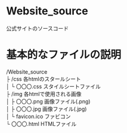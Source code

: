 # Website_source
公式サイトのソースコード  
# 基本的なファイルの説明  
/Website_source  
  ├ /css 各htmlのスタールシート  
  │   └ 〇〇〇.css     スタイルシートファイル  
  ├ /img 各htmlで使用される画像  
  │   ├ 〇〇〇.png     画像ファイル(.png)  
  │   ├ 〇〇〇.jpg     画像ファイル(.jpg)  
  │   └ favicon.ico   ファビコン  
  └ 〇〇〇.html        HTMLファイル  
